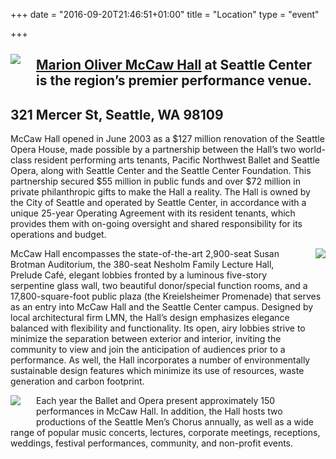 +++
date = "2016-09-20T21:46:51+01:00"
title = "Location"
type = "event"

+++


<img style="max-width: 500px; float: left; margin: 10px 25px 25px 0px" src="/events/2017-seattle/mccaw_hall_03.jpg">


[Marion Oliver McCaw Hall](https://www.mccawhall.com/plan-your-event/event-spaces/nesholm-family-lecture-hall) at Seattle Center is the region’s premier performance venue.
----

321 Mercer St, Seattle, WA 98109
----

McCaw Hall opened in June 2003 as a $127 million renovation of the Seattle Opera House, made possible by a partnership between the Hall’s two world-class resident performing arts tenants, Pacific Northwest Ballet and Seattle Opera, along with Seattle Center and the Seattle Center Foundation. This partnership secured $55 million in public funds and over $72 million in private philanthropic gifts to make the Hall a reality. The Hall is owned by the City of Seattle and operated by Seattle Center, in accordance with a unique 25-year Operating Agreement with its resident tenants, which provides them with on-going oversight and shared responsibility for its operations and budget.

<img style="max-width: 500px; float: right; margin: 0px 0px 25px 25px" src="/events/2017-seattle/mccaw_hall_01.jpg">

McCaw Hall encompasses the state-of-the-art 2,900-seat Susan Brotman Auditorium, the 380-seat Nesholm Family Lecture Hall, Prelude Café, elegant lobbies fronted by a luminous five-story serpentine glass wall, two beautiful donor/special function rooms, and a 17,800-square-foot public plaza (the Kreielsheimer Promenade) that serves as an entry into McCaw Hall and the Seattle Center campus. Designed by local architectural firm LMN, the Hall’s design emphasizes elegance balanced with flexibility and functionality. Its open, airy lobbies strive to minimize the separation between exterior and interior, inviting the community to view and join the anticipation of audiences prior to a performance. As well, the Hall incorporates a number of environmentally sustainable design features which minimize its use of resources, waste generation and carbon footprint.

<img style="max-width: 500px; float: left; margin: 0px 25px 25px 0px" src="/events/2017-seattle/mccaw_hall_02.jpg">

Each year the Ballet and Opera present approximately 150 performances in McCaw Hall. In addition, the Hall hosts two productions of the Seattle Men’s Chorus annually, as well as a wide range of popular music concerts, lectures, corporate meetings, receptions, weddings, festival performances, community, and non-profit events.

<div style="clear: both">
</div>

<!-- {{< event_map >}} -->
